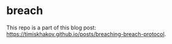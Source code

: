 # breach

This repo is a part of this blog post: https://timiskhakov.github.io/posts/breaching-breach-protocol.